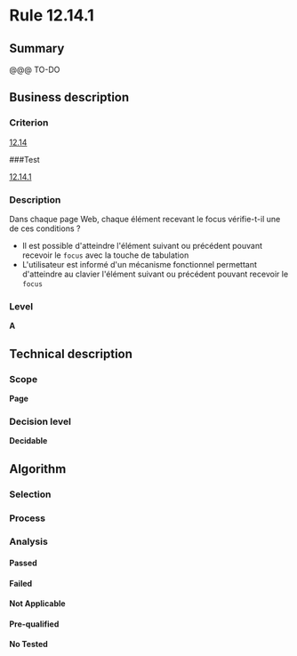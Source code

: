 # Rule 12.14.1

## Summary

@@@ TO-DO

## Business description

### Criterion

[12.14](http://references.modernisation.gouv.fr/sites/default/files/RGAA3_RC2-1/referentiel_technique.htm#crit-12-14)

###Test

[12.14.1](http://references.modernisation.gouv.fr/sites/default/files/RGAA3_RC2-1/referentiel_technique.htm#test-12-14-1)

### Description

Dans chaque page Web, chaque &eacute;l&eacute;ment recevant le focus v&eacute;rifie-t-il une de ces conditions ? 
 
 *  Il est possible d'atteindre l'&eacute;l&eacute;ment suivant ou pr&eacute;c&eacute;dent pouvant recevoir le `focus` avec la touche de tabulation 
 *  L'utilisateur est inform&eacute; d'un m&eacute;canisme fonctionnel permettant d'atteindre au clavier l'&eacute;l&eacute;ment suivant ou pr&eacute;c&eacute;dent pouvant recevoir le `focus` 


### Level

**A**

## Technical description

### Scope

**Page**

### Decision level

**Decidable**

## Algorithm

### Selection

### Process

### Analysis

#### Passed

#### Failed

#### Not Applicable

#### Pre-qualified

#### No Tested 







